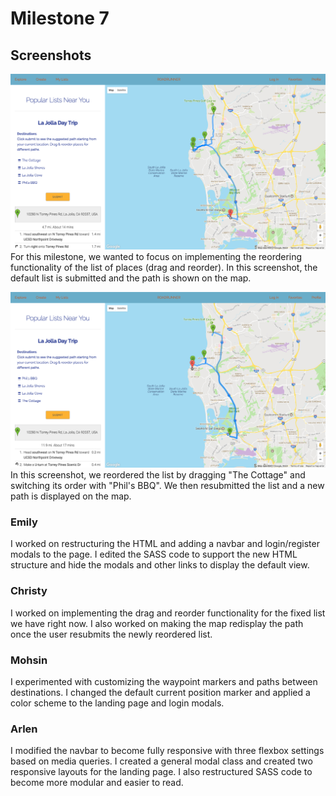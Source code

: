 # Milestone 7
## Screenshots
![Milestone7-Screenshot1](milestone7-imgs/milestone7-1.png)
For this milestone, we wanted to focus on implementing the reordering functionality of the list of places (drag and reorder). In this screenshot, the default list is submitted and the path is shown on the map.

![Milestone7-Screenshot2](milestone7-imgs/milestone7-2.png)
In this screenshot, we reordered the list by dragging "The Cottage" and switching its order with "Phil's BBQ". We then resubmitted the list and a new path is displayed on the map.

### Emily
I worked on restructuring the HTML and adding a navbar and login/register modals to the page. I edited the SASS code to support the new HTML structure and hide the modals and other links to display the default view.

### Christy
I worked on implementing the drag and reorder functionality for the fixed list we have right now. I also worked on making the map redisplay the path once the user resubmits the newly reordered list.

### Mohsin
I experimented with customizing the waypoint markers and paths between destinations. I changed the default current position marker and applied a color scheme to the landing page and login modals.

### Arlen
I modified the navbar to become fully responsive with three flexbox settings based on media queries. I created a general modal class and created two responsive layouts for the landing page. I also restructured SASS code to become more modular and easier to read.
